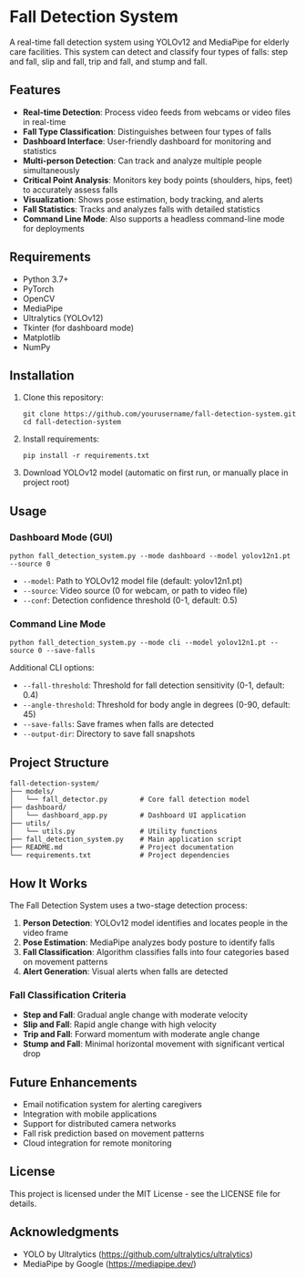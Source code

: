 # Fall Detection System

A real-time fall detection system using YOLOv12 and MediaPipe for elderly care facilities. This system can detect and classify four types of falls: step and fall, slip and fall, trip and fall, and stump and fall.

## Features

- **Real-time Detection**: Process video feeds from webcams or video files in real-time
- **Fall Type Classification**: Distinguishes between four types of falls
- **Dashboard Interface**: User-friendly dashboard for monitoring and statistics
- **Multi-person Detection**: Can track and analyze multiple people simultaneously
- **Critical Point Analysis**: Monitors key body points (shoulders, hips, feet) to accurately assess falls
- **Visualization**: Shows pose estimation, body tracking, and alerts
- **Fall Statistics**: Tracks and analyzes falls with detailed statistics
- **Command Line Mode**: Also supports a headless command-line mode for deployments

## Requirements

- Python 3.7+
- PyTorch
- OpenCV
- MediaPipe
- Ultralytics (YOLOv12)
- Tkinter (for dashboard mode)
- Matplotlib
- NumPy

## Installation

1. Clone this repository:
   ```
   git clone https://github.com/yourusername/fall-detection-system.git
   cd fall-detection-system
   ```

2. Install requirements:
   ```
   pip install -r requirements.txt
   ```

3. Download YOLOv12 model (automatic on first run, or manually place in project root)

## Usage

### Dashboard Mode (GUI)

```
python fall_detection_system.py --mode dashboard --model yolov12n1.pt --source 0
```

- `--model`: Path to YOLOv12 model file (default: yolov12n1.pt)
- `--source`: Video source (0 for webcam, or path to video file)
- `--conf`: Detection confidence threshold (0-1, default: 0.5)

### Command Line Mode

```
python fall_detection_system.py --mode cli --model yolov12n1.pt --source 0 --save-falls
```

Additional CLI options:
- `--fall-threshold`: Threshold for fall detection sensitivity (0-1, default: 0.4)
- `--angle-threshold`: Threshold for body angle in degrees (0-90, default: 45)
- `--save-falls`: Save frames when falls are detected
- `--output-dir`: Directory to save fall snapshots

## Project Structure

```
fall-detection-system/
├── models/
│   └── fall_detector.py        # Core fall detection model
├── dashboard/
│   └── dashboard_app.py        # Dashboard UI application
├── utils/
│   └── utils.py                # Utility functions
├── fall_detection_system.py    # Main application script
├── README.md                   # Project documentation
└── requirements.txt            # Project dependencies
```

## How It Works

The Fall Detection System uses a two-stage detection process:

1. **Person Detection**: YOLOv12 model identifies and locates people in the video frame
2. **Pose Estimation**: MediaPipe analyzes body posture to identify falls
3. **Fall Classification**: Algorithm classifies falls into four categories based on movement patterns
4. **Alert Generation**: Visual alerts when falls are detected

### Fall Classification Criteria

- **Step and Fall**: Gradual angle change with moderate velocity
- **Slip and Fall**: Rapid angle change with high velocity
- **Trip and Fall**: Forward momentum with moderate angle change
- **Stump and Fall**: Minimal horizontal movement with significant vertical drop

## Future Enhancements

- Email notification system for alerting caregivers
- Integration with mobile applications
- Support for distributed camera networks
- Fall risk prediction based on movement patterns
- Cloud integration for remote monitoring

## License

This project is licensed under the MIT License - see the LICENSE file for details.

## Acknowledgments

- YOLO by Ultralytics (https://github.com/ultralytics/ultralytics)
- MediaPipe by Google (https://mediapipe.dev/) 